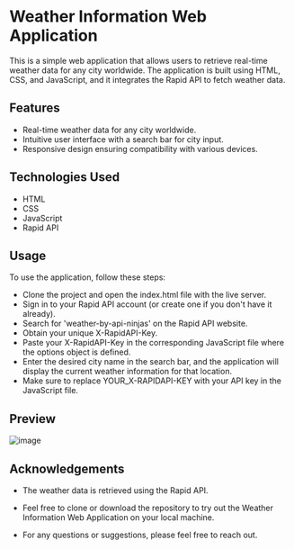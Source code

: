 # Weather Information Web Application

This is a simple web application that allows users to retrieve real-time weather data for any city worldwide. The application is built using HTML, CSS, and JavaScript, and it integrates the Rapid API to fetch weather data.

## Features

- Real-time weather data for any city worldwide.
- Intuitive user interface with a search bar for city input.
- Responsive design ensuring compatibility with various devices.

## Technologies Used

- HTML
- CSS
- JavaScript
- Rapid API

## Usage

To use the application, follow these steps:

- Clone the project and open the index.html file with the live server.
- Sign in to your Rapid API account (or create one if you don't have it already).
- Search for 'weather-by-api-ninjas' on the Rapid API website.
- Obtain your unique X-RapidAPI-Key.
- Paste your X-RapidAPI-Key in the corresponding JavaScript file where the options object is defined.
- Enter the desired city name in the search bar, and the application will display the current weather information for that location.
- Make sure to replace YOUR_X-RAPIDAPI-KEY with your API key in the JavaScript file.

## Preview

![image](https://github.com/001Anish/Weather-INFO-Web-Application/assets/125531552/78cf3d0b-e34d-461e-80b0-1f031bc69b35)


## Acknowledgements

- The weather data is retrieved using the Rapid API.

- Feel free to clone or download the repository to try out the Weather Information Web Application on your local machine.

- For any questions or suggestions, please feel free to reach out.

